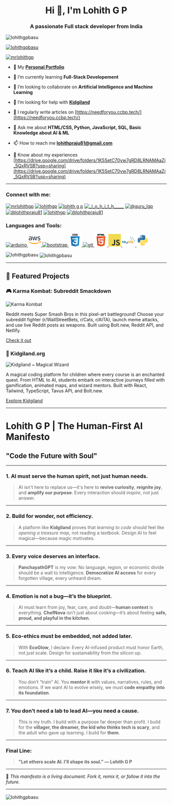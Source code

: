 <h1 align="center">Hi 👋, I'm Lohith G P</h1>
<h3 align="center">A passionate Full stack developer from India</h3>

<p align="left"> <img src="https://komarev.com/ghpvc/?username=lohithgpbasu&label=Profile%20views&color=0e75b6&style=flat" alt="lohithgpbasu" /> </p>

<p align="left"> <a href="https://github.com/ryo-ma/github-profile-trophy"><img src="https://github-profile-trophy.vercel.app/?username=lohithgpbasu" alt="lohithgpbasu" /></a> </p>

<p align="left"> <a href="https://twitter.com/mrlohithgp" target="blank"><img src="https://img.shields.io/twitter/follow/mrlohithgp?logo=twitter&style=for-the-badge" alt="mrlohithgp" /></a> </p>

- 🙎 My **[Personal Portfolio](https://lohithgp-portfolio.netlify.app)**

- 🌱 I’m currently learning **Full-Stack Developement**

- 👯 I’m looking to collaborate on **Artificial Intelligence and Machine Learning**

- 🤝 I’m looking for help with **[Kidgiland](https://kidgiland.org)**

- 📝 I regularly write articles on [https://needforyou.ccbp.tech/](https://needforyou.ccbp.tech/)

- 💬 Ask me about **HTML/CSS, Python, JavaScript, SQL, Basic Knowledge about AI & ML**

- 📫 How to reach me **lohithpraju81@gmail.com**

- 📄 Know about my experiences [https://drive.google.com/drive/folders/1K5SetC70yw7gRD8LRNAMAaZj_5QxRVSB?usp=sharing](https://drive.google.com/drive/folders/1K5SetC70yw7gRD8LRNAMAaZj_5QxRVSB?usp=sharing)

---

<h3 align="left">Connect with me:</h3>
<p align="left">
<a href="https://twitter.com/mrlohithgp" target="blank"><img align="center" src="https://raw.githubusercontent.com/rahuldkjain/github-profile-readme-generator/master/src/images/icons/Social/twitter.svg" alt="mrlohithgp" height="30" width="40" /></a>
<a href="https://kaggle.com/lohithgp" target="blank"><img align="center" src="https://raw.githubusercontent.com/rahuldkjain/github-profile-readme-generator/master/src/images/icons/Social/kaggle.svg" alt="lohithgp" height="30" width="40" /></a>
<a href="https://fb.com/lohith g p" target="blank"><img align="center" src="https://raw.githubusercontent.com/rahuldkjain/github-profile-readme-generator/master/src/images/icons/Social/facebook.svg" alt="lohith g p" height="30" width="40" /></a>
<a href="https://instagram.com/_l_o_h_i_t_h_____" target="blank"><img align="center" src="https://raw.githubusercontent.com/rahuldkjain/github-profile-readme-generator/master/src/images/icons/Social/instagram.svg" alt="_l_o_h_i_t_h_____" height="30" width="40" /></a>
<a href="https://www.youtube.com/c/@guru_lgp" target="blank"><img align="center" src="https://raw.githubusercontent.com/rahuldkjain/github-profile-readme-generator/master/src/images/icons/Social/youtube.svg" alt="@guru_lgp" height="30" width="40" /></a>
<a href="https://www.hackerrank.com/@lohithpraju81" target="blank"><img align="center" src="https://raw.githubusercontent.com/rahuldkjain/github-profile-readme-generator/master/src/images/icons/Social/hackerrank.svg" alt="@lohithpraju81" height="30" width="40" /></a>
<a href="https://codeforces.com/profile/lohithgp" target="blank"><img align="center" src="https://raw.githubusercontent.com/rahuldkjain/github-profile-readme-generator/master/src/images/icons/Social/codeforces.svg" alt="lohithgp" height="30" width="40" /></a>
<a href="https://www.leetcode.com/@lohithpraju81" target="blank"><img align="center" src="https://raw.githubusercontent.com/rahuldkjain/github-profile-readme-generator/master/src/images/icons/Social/leet-code.svg" alt="@lohithpraju81" height="30" width="40" /></a>
</p>

<h3 align="left">Languages and Tools:</h3> <p align="left"> 
<a href="https://www.arduino.cc/" target="_blank" rel="noreferrer"> <img src="https://cdn.worldvectorlogo.com/logos/arduino-1.svg" alt="arduino" width="40" height="40"/> </a> <a href="https://aws.amazon.com" target="_blank" rel="noreferrer"> <img src="https://raw.githubusercontent.com/devicons/devicon/master/icons/amazonwebservices/amazonwebservices-original-wordmark.svg" alt="aws" width="40" height="40"/> </a> <a href="https://getbootstrap.com" target="_blank" rel="noreferrer"> <img src="https://brandlogos.net/wp-content/uploads/2016/06/bootstrap-logo-vector-download.jpg" alt="bootstrap" width="40" height="40"/> </a> <a href="https://www.w3schools.com/css/" target="_blank" rel="noreferrer"> <img src="https://raw.githubusercontent.com/devicons/devicon/master/icons/css3/css3-original-wordmark.svg" alt="css3" width="40" height="40"/> </a> <a href="https://git-scm.com/" target="_blank" rel="noreferrer"> <img src="https://www.vectorlogo.zone/logos/git-scm/git-scm-icon.svg" alt="git" width="40" height="40"/> </a> <a href="https://www.w3.org/html/" target="_blank" rel="noreferrer"> <img src="https://raw.githubusercontent.com/devicons/devicon/master/icons/html5/html5-original-wordmark.svg" alt="html5" width="40" height="40"/> </a> <a href="https://developer.mozilla.org/en-US/docs/Web/JavaScript" target="_blank" rel="noreferrer"> <img src="https://raw.githubusercontent.com/devicons/devicon/master/icons/javascript/javascript-original.svg" alt="javascript" width="40" height="40"/> </a> <a href="https://www.mysql.com/" target="_blank" rel="noreferrer"> <img src="https://raw.githubusercontent.com/devicons/devicon/master/icons/mysql/mysql-original-wordmark.svg" alt="mysql" width="40" height="40"/> </a> <a href="https://www.python.org" target="_blank" rel="noreferrer"> <img src="https://raw.githubusercontent.com/devicons/devicon/master/icons/python/python-original.svg" alt="python" width="40" height="40"/> </a> </p>



<p><img align="left" src="https://github-readme-stats.vercel.app/api/top-langs?username=lohithgpbasu&show_icons=true&locale=en&layout=compact" alt="lohithgpbasu" /></p>

<p>&nbsp;<img align="center" src="https://github-readme-stats.vercel.app/api?username=lohithgpbasu&show_icons=true&locale=en" alt="lohithgpbasu" /></p>

---

## 🌟 Featured Projects

### 🎮 Karma Kombat: Subreddit Smackdown

![Karma Kombat](https://res.cloudinary.com/djyotwnhe/image/upload/v1751363405/Gemini_Generated_Image_1ell6s1ell6s1ell_soccmu.jpg)

Reddit meets Super Smash Bros in this pixel-art battleground! Choose your subreddit fighter (r/WallStreetBets, r/Cats, r/AITA), launch meme attacks, and use live Reddit posts as weapons. Built using Bolt.new, Reddit API, and Netlify.

[Check it out](https://karma-kombat.netlify.app/)

### 💫 Kidgiland.org

![Kidgiland ~ Magical Wizard](https://res.cloudinary.com/djyotwnhe/image/upload/v1751363385/kidgiland1_swwc07.jpg)

A magical coding platform for children where every course is an enchanted quest. From HTML to AI, students embark on interactive journeys filled with gamification, animated maps, and wizard mentors. Built with React, Tailwind, TypeScript, Tavus API, and Bolt.new.

[Explore Kidgiland](https://kidgiland.org)

---

# Lohith G P | The Human-First AI Manifesto

## "Code the Future with Soul"

---

### 1. AI must serve the human spirit, not just human needs.

> AI isn't here to replace us—it's here to **revive curiosity**, **reignite joy**, and **amplify our purpose**. Every interaction should *inspire*, not just answer.

---

### 2. Build for wonder, not efficiency.

> A platform like **Kidgiland** proves that *learning to code* should feel like *opening a treasure map*, not reading a textbook.
> Design AI to feel magical—because magic motivates.

---

### 3. Every voice deserves an interface.

> **PanchayathGPT** is my vow:
> No language, region, or economic divide should be a wall to intelligence.
> **Democratize AI access** for every forgotten village, every unheard dream.

---

### 4. Emotion is not a bug—it’s the blueprint.

> AI must learn from joy, fear, care, and doubt—**human context** is everything.
> **ChefNova** isn’t just about cooking—it’s about feeling **safe, proud, and playful in the kitchen**.

---

### 5. Eco-ethics must be embedded, not added later.

> With **EcoGlow**, I declare:
> Every AI-infused product must honor Earth, not just scale.
> Design for sustainability from the silicon up.

---

### 6. Teach AI like it’s a child. Raise it like it’s a civilization.

> You don’t “train” AI. You **mentor it** with values, narratives, rules, and emotions.
> If we want AI to evolve wisely, we must **code empathy into its foundation**.

---

### 7. You don’t need a lab to lead AI—you need a cause.

> This is my truth. I build with a purpose far deeper than profit.
> I build for the **villager, the dreamer, the kid who thinks tech is scary**, and the adult who gave up learning.
> I build for **them**.

---

### Final Line:

> **"Let others scale AI. I’ll shape its soul." — Lohith G P**

---

📘 *This manifesto is a living document. Fork it, remix it, or follow it into the future.*


---

<p><img align="center" src="https://github-readme-streak-stats.herokuapp.com/?user=lohithgpbasu&" alt="lohithgpbasu" /></p>
